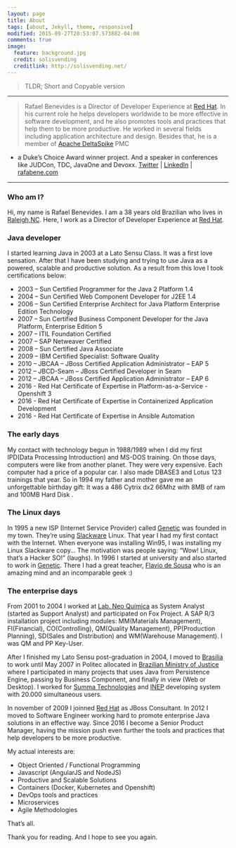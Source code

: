 ```yaml
---
layout: page
title: About
tags: [about, Jekyll, theme, responsive]
modified: 2015-09-27T20:53:07.573882-04:00
comments: true
image:
  feature: background.jpg
  credit: solisvending
  creditlink: http://solisvending.net/
---
```


> TLDR; Short and Copyable version
--------------------------------
> Rafael Benevides is a Director of Developer Experience at [Red Hat](http://www.redhat.com). 
In his current role he helps developers worldwide to be more effective in software development, 
and he also promotes tools and practices that help them to be more productive.
He worked in several fields including application
architecture and design. Besides that, he is a member
of [Apache DeltaSpike](http://deltaspike.apache.org) PMC
- a Duke’s Choice Award winner project.  And a speaker in conferences like JUDCon, TDC, JavaOne and Devoxx.
[Twitter](http://twitter.com/rafabene)
| [LinkedIn](https://www.linkedin.com/in/rafaelbenevides)
| [rafabene.com](http://rafabene.com)

<hr>

### Who am I?

Hi, my name is Rafael Benevides. I am a 38 years old Brazilian who lives in [Raleigh,NC](https://www.google.com/maps/place/Raleigh,+NC/). Here, I work as a Director of Developer Experience at [Red Hat](http://www.redhat.com).

### Java developer
I started learning Java in 2003 at a Lato Sensu Class. It was a first love sensation. After that I have been studying and trying to use Java as a powered, scalable and productive solution. As a result from this love I took certifications below:

- 2003 – Sun Certified Programmer for the Java 2 Platform 1.4
- 2004 – Sun Certified Web Component Developer for J2EE 1.4
- 2006 – Sun Certified Enterprise Architect for Java Platform Enterprise Edition Technology
- 2007 – Sun Certified Business Component Developer for the Java Platform, Enterprise Edition 5
- 2007 – ITIL Foundation Certified
- 2007 – SAP Netweaver Certified
- 2008 – Sun Certified Java Associate
- 2009 – IBM Certified Specialist: Software Quality
- 2010 – JBCAA – JBoss Certified Application Administrator – EAP 5
- 2012 – JBCD-Seam – JBoss Certified Developer in Seam
- 2012 – JBCAA – JBoss Certified Application Administrator – EAP 6
- 2016 - Red Hat Certificate of Expertise in Platform-as-a-Service - Openshift 3
- 2016 - Red Hat Certificate of Expertise in Containerized Application Development
- 2016 - Red Hat Certificate of Expertise in Ansible Automation

### The early days

My contact with technology begun in 1988/1989 when I did my first IPD(Data Processing Introduction) and MS-DOS training. On those days, computers were like from another planet. They were very expensive. Each computer had a price of a popular car. I also made DBASE3 and Lotus 123 trainings that year. So in 1994 my father and mother gave me an unforgettable birthday gift: It was a 486 Cytrix dx2 66Mhz with 8MB of ram and 100MB Hard Disk .

### The Linux days

In 1995 a new ISP (Internet Service Provider) called [Genetic](http://www.genetic.com.br/) was founded in my town. They’re using [Slackware](http://www.slackware.com/) Linux. That year I had my first contact with the Internet. When everyone was installing Win95, I was installing my Linux Slackware copy… The motivation was people saying: “Wow! Linux, that’s a Hacker SO!” (laughs). In 1996 I started at university and also started to work in [Genetic](http://www.genetic.com.br/). There I had a great teacher, [Flavio de Sousa](http://flaviodesousa.com/) who is an amazing mind and an incomparable geek :)

### The enterprise days
From 2001 to 2004 I worked at [Lab. Neo Química](http://www.neoquimica.com.br/) as System Analyst (started as Support Analyst) and participated on Fox Project. A SAP R/3 installation project including modules: MM(Materials Management), FI(Financial), CO(Controlling), QM(Quality Management), PP(Production Planning), SD(Sales and Distribution) and WM(Warehouse Management). I was QM and PP Key-User.

After I finished my Lato Sensu post-graduation in 2004, I moved to [Brasilia](https://www.google.com/maps/place/Brasília+-+Federal+District,+Brazil/) to  work until May 2007 in Politec allocated in [Brazilian Ministry of Justice](http://www.justica.gov.br/) where I participated in many projects that uses Java from Persistence Engine, passing by Business Component, and finally in view (Web or Desktop).
I worked for [Summa Technologies](http://www.summa-tech.com/) and [INEP](http://www.inep.gov.br/) developing system with 20.000 simultaneous users.

In november of 2009 I joinned [Red Hat](http://www.redhat.com/en) as JBoss Consultant. In 2012 I moved to Software Engineer working hard to promote enterprise Java solutions in an effective way. Since 2016 I become a Senior Product Manager, having the mission push even further the tools and practices that help developers to be more productive.

My actual interests are:

- Object Oriented / Functional Programming
- Javascript (AngularJS and NodeJS)
- Productive and Scalable Solutions
- Containers (Docker, Kubernetes and Openshift) 
- DevOps tools and practices
- Microservices
- Agile Methodologies

That’s all.

Thank you for reading. And I hope to see you again.
